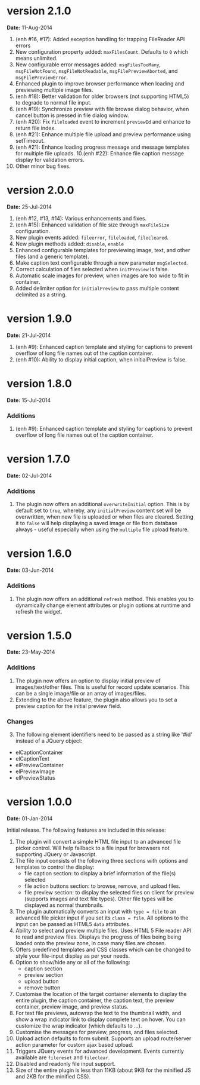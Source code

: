 version 2.1.0
=============
**Date:** 11-Aug-2014

1. (enh #16, #17): Added exception handling for trapping FileReader API errors
2. New configuration property added: `maxFilesCount`. Defaults to `0` which means unlimited.
3. New configurable error messages added: `msgFilesTooMany`, `msgFileNotFound`, `msgFileNotReadable`, `msgFilePreviewAborted`, and `msgFilePreviewError`.
4. Enhanced plugin to improve browser performance when loading and previewing multiple image files.
5. (enh #18): Better validation for older browsers (not supporting HTML5) to degrade to normal file input.
6. (enh #19): Synchronize preview with file browse dialog behavior, when cancel button is pressed in file dialog window.
7. (enh #20): Fix `fileloaded` event to increment `previewId` and enhance to return file index.
8. (enh #21): Enhance multiple file upload and preview performance using setTimeout.
9. (enh #21): Enhance loading progress message and message templates for multiple file uploads.
10.(enh #22): Enhance file caption message display for validation errors.
11. Other minor bug fixes.

version 2.0.0
=============
**Date:** 25-Jul-2014

1. (enh #12, #13, #14): Various enhancements and fixes.
2. (enh #15): Enhanced validation of file size through `maxFileSize` configuration.
3. New plugin events added: `fileerror`, `fileloaded`, `filecleared`.
4. New plugin methods added: `disable`, `enable`
5. Enhanced configurable templates for previewing image, text, and other files (and a generic template).
6. Make caption text configurable through a new parameter `msgSelected`.
7. Correct calculation of files selected when `initPreview` is false.
8. Automatic scale images for preview, when images are too wide to fit in container.
9. Added delimiter option for `initialPreview` to pass multiple content delimited as a string.

version 1.9.0
=============
**Date:** 21-Jul-2014

1. (enh #9): Enhanced caption template and styling for captions to prevent overflow of long file names out of the caption container.
2. (enh #10): Ability to display initial caption, when initialPreview is false.

version 1.8.0
=============
**Date:** 15-Jul-2014

### Additions
1. (enh #9): Enhanced caption template and styling for captions to prevent overflow of long file names out of the caption container.

version 1.7.0
=============
**Date:** 02-Jul-2014

### Additions
1. The plugin now offers an additional `overwriteInitial` option. This is by default set to `true`, whereby, any `initialPreview`
   content set will be overwritten, when new file is uploaded or when files are cleared. Setting it to `false` will help displaying 
   a saved image or file from database always - useful especially when using the `multiple` file upload feature.

version 1.6.0
=============
**Date:** 03-Jun-2014

### Additions
1. The plugin now offers an additional `refresh` method. This enables you to dynamically change element attributes or plugin options
   at runtime and refresh the widget.

version 1.5.0
=============
**Date:** 23-May-2014

### Additions
1. The plugin now offers an option to display initial preview of images/text/other files. This is useful
   for record update scenarios. This can be a single image/file or an array of images/files.
2. Extending to the above feature, the plugin also allows you to set a preview caption for the initial preview field.

### Changes
3. The following element identifiers need to be passed as a string like '#id' instead of a JQuery object:
    
- elCaptionContainer
- elCaptionText
- elPreviewContainer
- elPreviewImage
- elPreviewStatus

version 1.0.0
=============
**Date:** 01-Jan-2014 

Initial release. The following features are included in this release:

1. The plugin will convert a simple HTML file input to an advanced file picker control. Will help fallback to a file input for browsers not supporting JQuery or Javascript.
2. The file input consists of the following three sections with options and templates to control the display:
   - file caption section: to display a brief information of the file(s) selected
   - file action buttons section: to browse, remove, and upload files.
   - file preview section: to display the selected files on client for preview (supports images and text file types). Other file types will be displayed as normal thumbnails.
3. The plugin automatically converts an input with `type = file` to an advanced file picker input if you set its `class = file`. All options to the input can be passed as HTML5 `data` attributes.
4. Ability to select and preview multiple files. Uses HTML 5 File reader API to read and preview files. Displays the progress of files being being loaded onto the preview zone, in case many files are chosen.
5. Offers predefined templates and CSS classes which can be changed to style your file-input display as per your needs.
6. Option to show/hide any or all of the following:
   - caption section
   - preview section
   - upload button
   - remove button
7. Customise the location of the target container elements to display the entire plugin, the caption container, the caption text, the preview container, preview image, and preview status.
8. For text file previews, autowrap the text to the thumbnail width, and show a wrap indicator link to display complete text on hover. You can customize the wrap indicator (which defaults to &hellip;).
9. Customise the messages for preview, progress, and files selected.
10. Upload action defaults to form submit. Supports an upload route/server action parameter for custom ajax based upload.
11. Triggers JQuery events for advanced development. Events currently available are `filereset` and `fileclear`.
12. Disabled and readonly file input support.
13. Size of the entire plugin is less than 11KB (about 9KB for the minified JS and 2KB for the minified CSS).